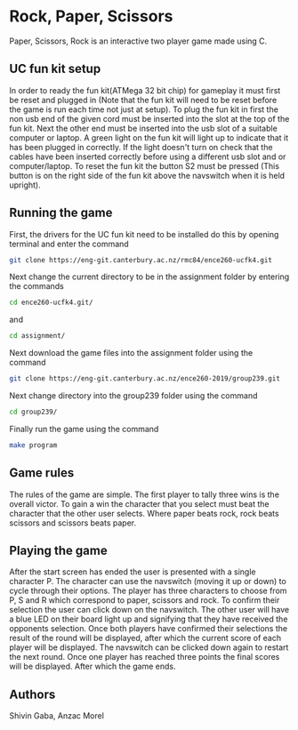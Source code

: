 # Rock, Paper, Scissors

Paper, Scissors, Rock is an interactive two player game made using C.

## UC fun kit setup

In order to ready the fun kit(ATMega 32 bit chip) for gameplay it must first be reset and plugged in (Note that the fun kit will need to be reset before the game is run each time not just at setup). To plug the fun kit in
first the non usb end of the given cord must be inserted into the slot at the top of the fun kit. Next the other end must be inserted into the usb slot of a suitable computer or laptop. A green light on the fun kit
will light up to indicate that it has been plugged in correctly. If the light doesn't turn on check that the cables have been inserted correctly before using a different usb slot and or computer/laptop. To reset the
fun kit the button S2 must be pressed (This button is on the right side of the fun kit above the navswitch when it is held upright).

## Running the game
First, the drivers for the UC fun kit need to be installed do this by opening terminal and enter the command
```bash
git clone https://eng-git.canterbury.ac.nz/rmc84/ence260-ucfk4.git
```
Next change the current directory to be in the assignment folder by entering the commands
```bash
cd ence260-ucfk4.git/
```
and
```bash
cd assignment/
```
Next download the game files into the assignment folder using the command
```bash
git clone https://eng-git.canterbury.ac.nz/ence260-2019/group239.git
```
Next change directory into the group239 folder using the command
```bash
cd group239/
```
Finally run the game using the command
```bash
make program
```

## Game rules
The rules of the game are simple. The first player to tally three wins is the overall victor. To gain a win the character that you select must beat the character that the other user selects. Where paper beats rock, rock beats scissors and scissors beats paper.

## Playing the game
After the start screen has ended the user is presented with a single character P. The character can use the navswitch (moving it up or down) to cycle through their options. The player has three characters to choose from P, S and R which correspond to paper, scissors and rock. To confirm their selection the user can click down on the navswitch. The other user will have a blue LED on their board light up and signifying that they have received the opponents selection. Once both players have confirmed their selections the result of the round will be displayed, after which the current score of each player will be displayed. The navswitch can be clicked down again to restart the next round. Once one player has reached three points the final scores will be displayed. After which the game ends.

## Authors
Shivin Gaba, Anzac Morel

